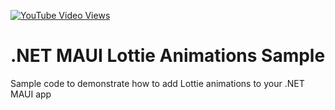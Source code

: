 [![YouTube Video Views](https://img.shields.io/youtube/views/o5X5yXdWpuc?style=social)](https://youtu.be/o5X5yXdWpuc)

# .NET MAUI Lottie Animations Sample
 Sample code to demonstrate how to add Lottie animations to your .NET MAUI app
